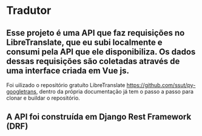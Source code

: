# Tradutor
## Esse projeto é uma API que faz requisições no LibreTranslate, que eu subi localmente e consumi pela API que ele disponibiliza. Os dados dessas requisições são coletadas através de uma interface criada em Vue js.
Foi uilizado o repositório gratuíto LibreTranslate https://github.com/ssut/py-googletrans, dentro da própria documentação já tem o passo a passo para clonar e buildar o repositório.
## A API foi construída em Django Rest Framework (DRF)

